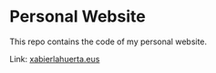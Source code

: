 # Personal Website

This repo contains the code of my personal website. 

Link: [xabierlahuerta.eus](https://xabierlahuerta.eus)
